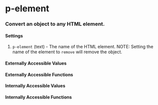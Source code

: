 # p-element

### Convert an object to any HTML element.


#### Settings

1. `p-element` (text) - The name of the HTML element. NOTE: Setting the name of the element to `remove` will remove the object.


#### Externally Accessible Values



#### Externally Accessible Functions



#### Internally Accessible Values



#### Internally Accessible Functions


